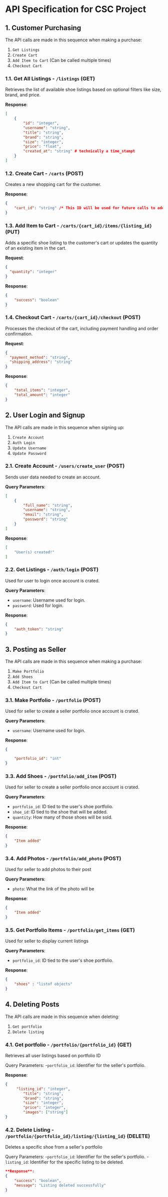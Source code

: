 # API Specification for CSC Project 

## 1. Customer Purchasing

The API calls are made in this sequence when making a purchase:
1. `Get Listings`
2. `Create Cart`
3. `Add Item to Cart` (Can be called multiple times)
4. `Checkout Cart`

### 1.1. Get All Listings - `/listings` (GET)

Retrieves the list of available shoe listings based on optional filters like size, brand, and price.

**Response**:

```json
[
    {
        "id": "integer",
        "username": "string",
        "title": "string",
        "brand": "string",     
        "size": "integer",
        "price": "float",
        "created_at": "string" # technically a time_stampt
    }
]
```

### 1.2. Create Cart - `/carts` (POST)

Creates a new shopping cart for the customer.

**Response**:

```json
{
    "cart_id": "string" /* This ID will be used for future calls to add items and checkout */
}
```

### 1.3. Add Item to Cart - `/carts/{cart_id}/items/{listing_id}` (PUT)

Adds a specific shoe listing to the customer's cart or updates the quantity of an existing item in the cart.

**Request**:

```json
{
  "quantity": "integer"
}
```

**Response**:

```json
{
    "success": "boolean"
}
```

### 1.4. Checkout Cart - `/carts/{cart_id}/checkout` (POST)

Processes the checkout of the cart, including payment handling and order confirmation.

**Request**:

```json
{
  "payment_method": "string",
  "shipping_address": "string"
}
```

**Response**:

```json
{
    "total_items": "integer",
    "total_amount": "integer"
}
```
## 2. User Login and Signup

The API calls are made in this sequence when signing up:
1. `Create Account`
2. `Auth Login`
3. `Update Username`
4. `Update Password`

### 2.1. Create Account - `/users/create_user` (POST)

Sends user data needed to create an account.

**Query Parameters**:
```json
[
    {
        "full_name": "string",
        "username": "string",
        "email": "string",
        "password": "string"
    }
]
```

**Response**:

```json
[
    "User(s) created!"
]
```

### 2.2. Get Listings - `/auth/login` (POST)

Used for user to login once account is crated.

**Query Parameters**:
- `username`: Username used for login.
- `password`: Used for login.

**Response**:

```json
{
    "auth_token": "string"
}
```

## 3. Posting as Seller

The API calls are made in this sequence when making a purchase:
1. `Make Portfolio`
2. `Add Shoes`
3. `Add Item to Cart` (Can be called multiple times)
4. `Checkout Cart`

### 3.1. Make Portfolio - `/portfolio` (POST)
Used for seller to create a seller portfolio once account is crated.

**Query Parameters**:
- `username`: Username used for login.

**Response**:

```json
{

    "portfolio_id": "int"
}
```

### 3.3. Add Shoes - `/portfolio/add_item` (POST)
Used for seller to create a seller portfolio once account is crated.

**Query Parameters**:
- `portfolio_id`: ID tied to the user's shoe portfolio.
- `shoe_id`: ID tied to the shoe that will be added.
- `quantity`: How many of those shoes will be sold.

**Response**:

```json
{
    "Item added"
}
```

### 3.4. Add Photos - `/portfolio/add_photo` (POST)
Used for seller to add photos to their post

**Query Parameters**:

- `photo`: What the link of the photo will be

**Response**:

```json
{
    "Item added"
}
```

### 3.5. Get Portfolio Items - `/portfolio/get_items` (GET)
Used for seller to display current listings

**Query Parameters**:
- `portfolio_id`: ID tied to the user's shoe portfolio.

**Response**:

```json
{
    "shoes" : "listof objects"
}
```

## 4. Deleting Posts

The API calls are made in this sequence when deleting:
1. `Get portfolio`
2. `Delete listing`

### 4.1. Get portfolio - `/portfolio/{portfolio_id}` (GET)

Retrieves all user listings based on portfolio ID

Query Parameters:
-`portfolio_id`: Identifier for the seller's portfolio.

**Response**:

```json
{
     "listing_id": "integer",
        "title": "string",
        "brand": "string",
        "size": "integer",
        "price": "integer",
        "images": ["string"]
}
```

### 4.2. Delete Listing - `/portfolio/{portfolio_id}/listing/{listing_id}` (DELETE)

Deletes a specific shoe from a seller's portfolio

Query Parameters:
-`portfolio_id`: Identifier for the seller's portfolio.
-`listing_id`: Identifier for the specific listing to be deleted.

```json
**Response**:
{
    "success": "boolean",
    "message": "Listing deleted successfully"
}
```
